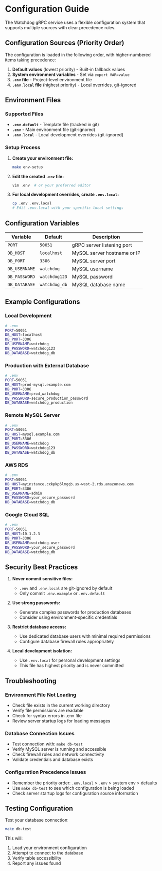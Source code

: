 # Configuration Guide

The Watchdog gRPC service uses a flexible configuration system that supports multiple sources with clear precedence rules.

## Configuration Sources (Priority Order)

The configuration is loaded in the following order, with higher-numbered items taking precedence:

1. **Default values** (lowest priority) - Built-in fallback values
2. **System environment variables** - Set via `export VAR=value`
3. **`.env` file** - Project-level environment file
4. **`.env.local` file** (highest priority) - Local overrides, git-ignored

## Environment Files

### Supported Files

- **`.env.default`** - Template file (tracked in git)
- **`.env`** - Main environment file (git-ignored)
- **`.env.local`** - Local development overrides (git-ignored)

### Setup Process

1. **Create your environment file:**
   ```bash
   make env-setup
   ```

2. **Edit the created `.env` file:**
   ```bash
   vim .env  # or your preferred editor
   ```

3. **For local development overrides, create `.env.local`:**
   ```bash
   cp .env .env.local
   # Edit .env.local with your specific local settings
   ```

## Configuration Variables

| Variable | Default | Description |
|----------|---------|-------------|
| `PORT` | `50051` | gRPC server listening port |
| `DB_HOST` | `localhost` | MySQL server hostname or IP |
| `DB_PORT` | `3306` | MySQL server port |
| `DB_USERNAME` | `watchdog` | MySQL username |
| `DB_PASSWORD` | `watchdog123` | MySQL password |
| `DB_DATABASE` | `watchdog_db` | MySQL database name |

## Example Configurations

### Local Development
```bash
# .env
PORT=50051
DB_HOST=localhost
DB_PORT=3306
DB_USERNAME=watchdog
DB_PASSWORD=watchdog123
DB_DATABASE=watchdog_db
```

### Production with External Database
```bash
# .env
PORT=50051
DB_HOST=prod-mysql.example.com
DB_PORT=3306
DB_USERNAME=prod_watchdog
DB_PASSWORD=secure_production_password
DB_DATABASE=watchdog_production
```

### Remote MySQL Server
```bash
# .env
PORT=50051
DB_HOST=mysql.example.com
DB_PORT=3306
DB_USERNAME=watchdog
DB_PASSWORD=watchdog123
DB_DATABASE=watchdog_db
```

### AWS RDS
```bash
# .env
PORT=50051
DB_HOST=myinstance.cxkpkp6lmgqb.us-west-2.rds.amazonaws.com
DB_PORT=3306
DB_USERNAME=admin
DB_PASSWORD=your_secure_password
DB_DATABASE=watchdog_db
```

### Google Cloud SQL
```bash
# .env
PORT=50051
DB_HOST=10.1.2.3
DB_PORT=3306
DB_USERNAME=watchdog-user
DB_PASSWORD=your_secure_password
DB_DATABASE=watchdog_db
```

## Security Best Practices

1. **Never commit sensitive files:**
   - `.env` and `.env.local` are git-ignored by default
   - Only commit `.env.example` or `.env.default`

2. **Use strong passwords:**
   - Generate complex passwords for production databases
   - Consider using environment-specific credentials

3. **Restrict database access:**
   - Use dedicated database users with minimal required permissions
   - Configure database firewall rules appropriately

4. **Local development isolation:**
   - Use `.env.local` for personal development settings
   - This file has highest priority and is never committed

## Troubleshooting

### Environment File Not Loading
- Check file exists in the current working directory
- Verify file permissions are readable
- Check for syntax errors in .env file
- Review server startup logs for loading messages

### Database Connection Issues
- Test connection with: `make db-test`
- Verify MySQL server is running and accessible
- Check firewall rules and network connectivity
- Validate credentials and database exists

### Configuration Precedence Issues
- Remember the priority order: `.env.local` > `.env` > system env > defaults
- Use `make db-test` to see which configuration is being loaded
- Check server startup logs for configuration source information

## Testing Configuration

Test your database connection:
```bash
make db-test
```

This will:
1. Load your environment configuration
2. Attempt to connect to the database
3. Verify table accessibility
4. Report any issues found